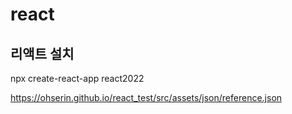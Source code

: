 # react

## 리액트 설치
npx create-react-app react2022

https://ohserin.github.io/react_test/src/assets/json/reference.json
